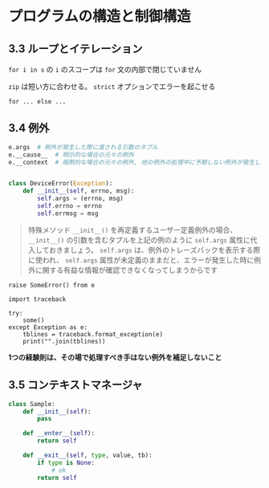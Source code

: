 # プログラムの構造と制御構造

## 3.3 ループとイテレーション

`for i in s` の `i` のスコープは `for` 文の内部で閉じていません

`zip` は短い方に合わせる。 `strict` オプションでエラーを起こせる

`for ... else ...`

## 3.4 例外

```python
e.args  # 例外が発生した際に渡される引数のタプル
e.__cause__  # 明示的な場合の元々の例外
e.__context  # 暗黙的な場合の元々の例外, 他の例外の処理中に予期しない例外が発生した場合は唯一の情報源となる


class DeviceError(Exception):
    def __init__(self, errno, msg):
        self.args = (errno, msg)
        self.errno = errno
        self.errmsg = msg
```

> 特殊メソッド `__init__()` を再定義するユーザー定義例外の場合、 `__init__()` の引数を含むタプルを上記の例のように `self.args` 属性に代入しておきましょう。 `self.args` は、例外のトレーズバックを表示する際に使われ、 `self.args` 属性が未定義のままだと、エラーが発生した時に例外に関する有益な情報が確認できなくなってしまうからです

`raise SomeError() from e`

```
import traceback

try:
    some()
except Exception as e:
    tblines = traceback.format_exception(e)
    print("".join(tblines))
```

**1つの経験則は、その場で処理すべき手はない例外を補足しないこと**

## 3.5 コンテキストマネージャ

```python
class Sample:
    def __init__(self):
        pass

    def __enter__(self):
        return self

    def __exit__(self, type, value, tb):
        if type is None:
            # ok
        return self
```
